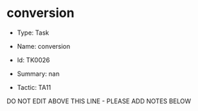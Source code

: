 # conversion

* Type: Task

* Name: conversion

* Id: TK0026

* Summary: nan

* Tactic: TA11

DO NOT EDIT ABOVE THIS LINE - PLEASE ADD NOTES BELOW